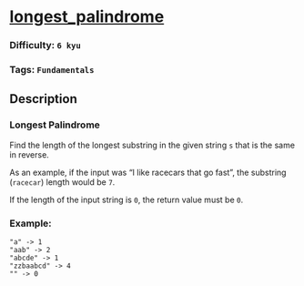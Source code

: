 # [longest_palindrome](https://www.codewars.com/kata/54bb6f887e5a80180900046b)

### Difficulty: `6 kyu`

### Tags: `Fundamentals`

## Description


### Longest Palindrome
Find the length of the longest substring in the given string `s` that is the same in reverse.

As an example, if the input was “I like racecars that go fast”, the substring (`racecar`) length would be `7`.

If the length of the input string is `0`, the return value must be `0`.

### Example:

```
"a" -> 1 
"aab" -> 2  
"abcde" -> 1
"zzbaabcd" -> 4
"" -> 0
```